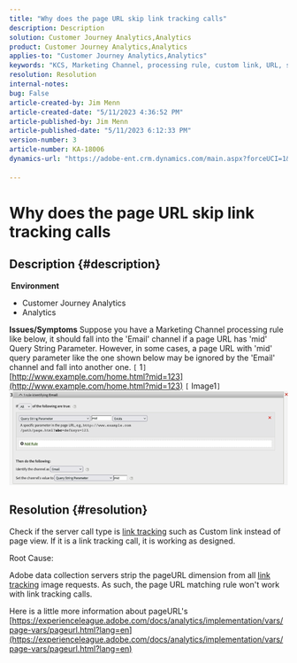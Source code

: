 ```yaml
---
title: "Why does the page URL skip link tracking calls"
description: Description
solution: Customer Journey Analytics,Analytics
product: Customer Journey Analytics,Analytics
applies-to: "Customer Journey Analytics,Analytics"
keywords: "KCS, Marketing Channel, processing rule, custom link, URL, skip, tracking calls, page, FAQ"
resolution: Resolution
internal-notes: 
bug: False
article-created-by: Jim Menn
article-created-date: "5/11/2023 4:36:52 PM"
article-published-by: Jim Menn
article-published-date: "5/11/2023 6:12:33 PM"
version-number: 3
article-number: KA-18006
dynamics-url: "https://adobe-ent.crm.dynamics.com/main.aspx?forceUCI=1&pagetype=entityrecord&etn=knowledgearticle&id=fa97f106-1af0-ed11-8849-6045bd006295"

---
```

# Why does the page URL skip link tracking calls

## Description {#description}

<b> Environment</b>
- Customer Journey Analytics
- Analytics



<b>Issues/Symptoms</b>
Suppose you have a Marketing Channel processing rule like below, it should fall into the 'Email' channel if a page URL has 'mid' Query String Parameter.
 However, in some cases, a page URL with 'mid' query parameter like the one shown below may be ignored by the 'Email' channel and fall into another one.
 `[` 1`]`  [http://www.example.com/home.html?mid=123](http://www.example.com/home.html?mid=123)
 `[` Image1`]` 
 ![](assets/___fb97f106-1af0-ed11-8849-6045bd006295___.png)


## Resolution {#resolution}




Check if the server call type is [link tracking](https://experienceleague.adobe.com/docs/analytics/implementation/vars/functions/tl-method.html?lang=en) such as Custom link instead of page view. If it is a link tracking call, it is working as designed.





Root Cause:

Adobe data collection servers strip the pageURL dimension from all [link tracking](https://experienceleague.adobe.com/docs/analytics/implementation/vars/functions/tl-method.html?lang=en) image requests. As such, the page URL matching rule won't work with link tracking calls.

Here is a little more information about pageURL's [https://experienceleague.adobe.com/docs/analytics/implementation/vars/page-vars/pageurl.html?lang=en](https://experienceleague.adobe.com/docs/analytics/implementation/vars/page-vars/pageurl.html?lang=en)
